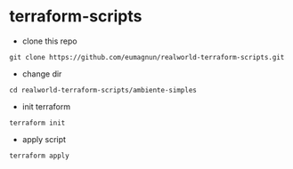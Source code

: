 # terraform-scripts

* clone this repo
````
git clone https://github.com/eumagnun/realworld-terraform-scripts.git
````

* change dir
````
cd realworld-terraform-scripts/ambiente-simples
````

* init terraform
````
terraform init
````

* apply script
````
terraform apply
````
